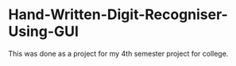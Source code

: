 # Hand-Written-Digit-Recogniser-Using-GUI
This was done as a project for my 4th semester project for college.
